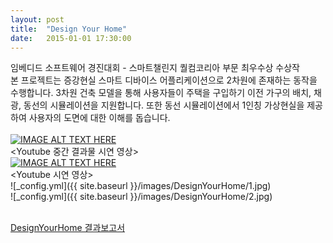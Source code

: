 ```yaml
---
layout: post
title:  "Design Your Home"
date:   2015-01-01 17:30:00
---
```


임베디드 소프트웨어 경진대회 - 스마트챌린지 퀄컴코리아 부문 최우수상 수상작<br>
본 프로젝트는 증강현실 스마트 디바이스 어플리케이션으로 2차원에 존재하는 동작을 수행합니다. 3차원 건축 모델을 통해 사용자들이 주택을 구입하기 이전 가구의 배치, 채광, 동선의 시뮬레이션을 지원합니다. 또한 동선 시뮬레이션에서 1인칭 가상현실을 제공하여 사용자의 도면에 대한 이해를 돕습니다.<br><br>
[![IMAGE ALT TEXT HERE](http://img.youtube.com/vi/snyt5SyHhLk/0.jpg)](http://www.youtube.com/watch?v=snyt5SyHhLk)
<br>\<Youtube 중간 결과물 시연 영상\><br>
[![IMAGE ALT TEXT HERE](http://img.youtube.com/vi/V_S2aP9BAC8/0.jpg)](http://www.youtube.com/watch?v=V_S2aP9BAC8)
<br>\<Youtube 시연 영상\><br>
![_config.yml]({{ site.baseurl }}/images/DesignYourHome/1.jpg)<br>
![_config.yml]({{ site.baseurl }}/images/DesignYourHome/2.jpg)<br>

<br>[DesignYourHome 결과보고서](https://github.com/sp9103/sp9103.github.io/blob/master/PDF/WESContest2014_._10004_SQ_CodeWeaver_.pdf)<br>
